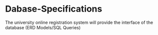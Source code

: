 # Dabase-Specifications
The university online registration system will provide the interface of the database (ERD Models/SQL Queries)
